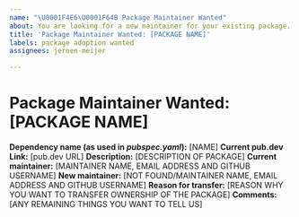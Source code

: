 ```yaml
---
name: "\U0001F4E6\U0001F64B Package Maintainer Wanted"
about: You are looking for a new maintainer for your existing package.
title: 'Package Maintainer Wanted: [PACKAGE NAME]'
labels: package adoption wanted
assignees: jeroen-meijer

---
```


# Package Maintainer Wanted: [PACKAGE NAME]
**Dependency name (as used in *pubspec.yaml*):** [NAME]
**Current pub.dev Link:** [pub.dev URL]
**Description:** [DESCRIPTION OF PACKAGE]
**Current maintainer:** [MAINTAINER NAME, EMAIL ADDRESS AND GITHUB USERNAME]
**New maintainer:** [NOT FOUND/MAINTAINER NAME, EMAIL ADDRESS AND GITHUB USERNAME]
**Reason for transfer:** [REASON WHY YOU WANT TO TRANSFER OWNERSHIP OF THE PACKAGE]
**Comments:** [ANY REMAINING THINGS YOU WANT TO TELL US]

